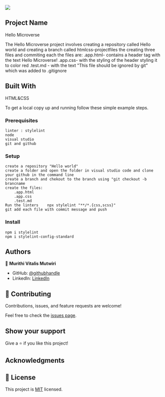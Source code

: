 ![](https://img.shields.io/badge/Microverse-blueviolet)
## Project Name
Hello Microverse


The Hello Microverse project involves creating a repository called Hello world and creating a branch called htmlcss-projectfiles the creating three files and commiting each the files are:
    .app.html- contains a header tag with the text Hello Microverse!
    .app.css- with the styling of the header styling it to color red
    .test.md - with the text "This file should be ignored by git" which was added to .gitignore


## Built With

HTML&CSS


To get a local copy up and running follow these simple example steps.

### Prerequisites
    linter : stylelint
    node
    visual studio
    git and github
### Setup
    create a repository "Hello world"
    create a folder and open the folder in visual studio code and clone your github in the command line
    create a branch and chekout to the branch using "git checkout -b brancname
    create the files:
        .app.html
        .app.css
        .test.md
    Run the linters    npx stylelint "**/*.{css,scss}"
    git add each file with commit message and push
### Install
    npm i stylelint
    npm i stylelint-config-standard
## Authors

👤 **Murithi Vitalis Mutwiri**

- GitHub: [@githubhandle](https://github.com/svitalis123)
- LinkedIn: [LinkedIn](https://www.linkedin.com/in/vitalismutwiri/)


## 🤝 Contributing

Contributions, issues, and feature requests are welcome!

Feel free to check the [issues page](../../issues/).

## Show your support

Give a ⭐️ if you like this project!

## Acknowledgments



## 📝 License

This project is [MIT](./LICENSE) licensed.

